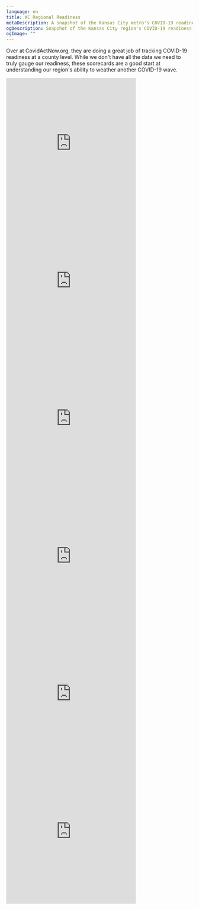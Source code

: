 ```yaml
---
language: en
title: KC Regional Readiness
metaDescription: A snapshot of the Kansas City metro's COVID-19 readiness
ogDescription: Snapshot of the Kansas City region's COVID-19 readiness
ogImage: ""
---
```

Over at CovidActNow.org, they are doing a great job of tracking COVID-19 readiness at a county level. While we don't have all the data we need to truly gauge our readiness, these scorecards are a good start at understanding our region's ability to weather another COVID-19 wave.  

<iframe src="https://covidactnow.org/embed/us/county/20091" title="CoVid Act Now" width="350" height="370" frameBorder="0" scrolling="no"></iframe>

<iframe src="https://covidactnow.org/embed/us/county/20209" title="CoVid Act Now" width="350" height="370" frameBorder="0" scrolling="no"></iframe>

<iframe src="https://covidactnow.org/embed/us/county/29095" title="CoVid Act Now" width="350" height="370" frameBorder="0" scrolling="no"></iframe>

<iframe src="https://covidactnow.org/embed/us/county/29037" title="CoVid Act Now" width="350" height="370" frameBorder="0" scrolling="no"></iframe>

<iframe src="https://covidactnow.org/embed/us/county/29047" title="CoVid Act Now" width="350" height="370" frameBorder="0" scrolling="no"></iframe>

<iframe src="https://covidactnow.org/embed/us/county/29165" title="CoVid Act Now" width="350" height="370" frameBorder="0" scrolling="no"></iframe>